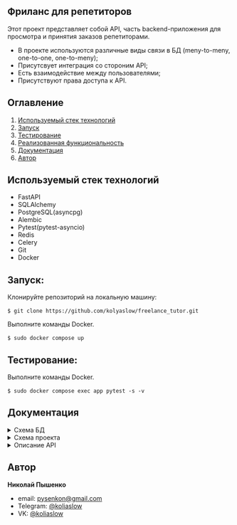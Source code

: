 ## Фриланс для репетиторов
Этот проект представляет собой API, часть backend-приложения для просмотра и принятия заказов репетиторами.
- В проекте используются различные виды связи в БД (meny-to-meny, one-to-one, one-to-meny);
- Присутсвует интеграция со стороним API;
- Есть взаимодействие между пользователями;
- Присутствуют права доступа к API.
## Оглавление

1. [Используемый стек технологий](#используемый-стек-технологий)
2. [Запуск](#запуск)
3. [Тестирование](#тестирование)
3. [Реализованная функциональность](#реализованная-функциональность)
4. [Документация](#Документация)
5. [Автор](#автор)

## Используемый стек технологий
- FastAPI
- SQLAlchemy
- PostgreSQL(asyncpg)
- Alembic
- Pytest(pytest-asyncio)
- Redis
- Celery
- Git
- Docker

## Запуск:
Клонируйте репозиторий на локальную машину:
```commandline
$ git clone https://github.com/kolyaslow/freelance_tutor.git
```
Выполните команды Docker.
```docker
$ sudo docker compose up
```

## Тестирование:
Выполните команды Docker.
```docker
$ sudo docker compose exec app pytest -s -v
```

## Документация

<details>
<summary>Схема БД</summary>

![photo](/photo/db.png)

>Сущность User
```
id(PK) - уникальный идентификатор записи
email - email пользователя указанный при регистрации
hashed_password - хэш пароля
is_active - показатель, что пользователь пользуется аккаунтом
is_superuser - поле показывающее, что пользователь суперпользователь
is_verified - поле показывающее, что пользователь подтвердил email
role - роль пользователя (репетитор, ученик)
```

>Сущность Profile
```
id(PK) - уникальный идентификатор записи
fullname - ФИО репетитора
description - описание профиля
```

>Сущность Subject
```
name(PK) - название предмета
```

>Сущность SubjectUserAssociation
```
id(PK) - уникальный идентификатор записи
user_id(FK) - id пользователя (репетитора)
subject_name(FK) - название предмета
```

>Сущность Order
```
id(PK) - уникальный идентификатор записи
user_id(FK) - id пользователя (ученика)
subject_name(FK) - название предмета
description - описание профиля
is_active - поле показывающее, открыт ли заказ или закрыт
```

>Сущность Response
```
id(PK) - уникальный идентификатор записи
order_id(FK) - id заказа
user_id(FK) - id пользователя (репетитора)
status - показатель принятие репетитора, как исполнителя
```

>Сущность ConfirmationKeys
```
id(PK) - уникальный идентификатор записи
user_id(FK) - id пользователя (репетитора)
email_confirmation_code - код подтверждения email пользователя
```
</details>

<details>

<summary>Схема проекта</summary>

```commandline
|   main.py             # Точка входа проекта
|   pyproject.toml      # Зависимости проекта
|
+---alembic     # Модуль миграции БД
+---api_v1      # Модуль API_V1
|   |   schemas_confirmation_keys.py    # Pydentic схемы для таблицы confirmation_keys
|   |   __init__.py                     # Инициализатор пакета, где все роутеры собираются для последуещего импорта в экземпляр fastapi(app)
|   |
|   +---common  # Модуль с общими функциями необходимыми API
|   |   |   crud.py                     # Модуль для взаимодействия с базой данных
|   |   |   dependencies.py             # Модуль для описания зависимостей
|   |
|   +---order
|   |   |   crud.py
|   |   |   dependencies.py
|   |   |   schemas.py
|   |   |   views.py        # Модуль для описание endpoint API
|   |
|   +---profile
|   |   |   crud.py
|   |   |   dependencies.py
|   |   |   schemas.py
|   |   |   views.py
|   |
|   +---subject
|   |   |   crud.py
|   |   |   dependencies.py
|   |   |   schemas.py
|   |   |   views.py
|   |
|   +---task_selery
|   |   |   config.py       # Конфигурация даных для модуля
|   |   |   send_email.py   # Модуль отправки письма на email
|   |
|   +---user
|   |   |   config.py
|   |   |   crud.py
|   |   |   fastapi_user.py     # Модуль создания экземпляра FastapiUser
|   |   |   schemas.py
|   |   |   views.py
|   |
+---core
|   |   config.py           # Конфигурация проекта, в том числе, бд
|   |   db_helper.py        # Создание AsyncEngine, AsycSessionFactory
|   |   __init__.py
|   |
|   +---models
|   |   |   base.py                         # Модуль базовой модели ORM
|   |   |   confirmation_keys.py
|   |   |   mixins.py                       # Модуль примесей для создание связей между таблицами БД
|   |   |   order.py
|   |   |   profile.py
|   |   |   subject.py
|   |   |   subject_user_association.py     # Таблица для связи "многие-ко-многим" между таблицами subject и user
|   |   |   user.py
|   |   |   __init__.py                     # Инициализация всех элементов для работы с БД через SQLalchemy.
+---tests   # Модуль с тестами проекта
|   |   conftest.py       # Общие фикстуры необходимые тестам
|   |   test_inaccessibility_api.py     # Тесты проверки авторизации API
|   |
|   +---common
|   |   |   base_request_api.py     # Модуль формирования и оправки тестовых запросов
|   |   |   fixture_profile_management.py       # Модуль фикстур, отвечающих за управление профилем
|   |   |   subject_fixture.py
|   |   |   user_authentication_fixture.py      # Модуль аутентификации пользователей с разными правами
|   |   |   __init__.py
|   |
|   +---order
|   |   |   conftest.py
|   |   |   test_router_create_order.py     # Тесты для роутера create_order
|   |   |   test_router_delete_order.py
|   |   |   test_router_getting_orders_for_tutor.py
|   |   |   test_router_get_all_orders.py
|   |
|   +---profile
|   |   |   test_router_create.py
|   |   |   test_router_delete.py
|   |   |   test_router_update.py
|   |
|   +---user
|   |   |   test_router_get_subjects_by_user.py
|   |   |   test_router_show_all_tutor_by_subject.py
|   |
```
</details>

<details>

<summary>Описание API</summary>

После запуска интерактивная документация доступна по адресу( Реализовано через OpenAPI(Swagger)):
```
http://127.0.0.1:8008/docs#/
```
Все API, кроме API аутентификации, доступны *только* аутентифицированным пользователям,
которые подтвердили свою почту
  <details>

  <summary>Регистрация пользователя</summary>
    Регестрирует пользователя в системе, а также отправляет письмо с кодом подтверждения на указанный при регистрации email.

- Запрос:

```
/auth/register
```
- Тело запроса:
```json
{
  "email": "user@example.com", # email пользователя
  "password": "string", # пароль
  "role": "tutor" # роль соответсвуйющая значениям tutor или customer
}
```
- Тело ответа:
```json
{
  "id": 16,   # id записи в БД
  "email": "use4r@example.com",   # email указанный при регистрации
  "is_active": true,    # показатель блокировки пользователя, всегда проставляется в знаячение True
  "is_superuser": false,    # суперпользователь, всегда проставляется в значение False
  "is_verified": false,   # показатель подтверждения почты пользователем
  "role": "tutor"   # роль указанная при регистрации
}
```
- Ошибка повторной регистрации пользователя, код ошибки 400:
```json
{
  "detail": "REGISTER_USER_ALREADY_EXISTS"
}
```

  </details>

<details>

  <summary>Подтвердение почты</summary>
Проверка кода подтверждения отправленного при регистрации и установка поля is_verified=True,
при неверном указании почты, исключение не выкидывается. При успешном подтверждении вернется статус код 200, при неверном 401.

- Запрос:

```
/user/verify_user?user_email=user%40example.com.com&code=asdas

user_email - email указанный при регистрации
code - код подтверждления отправленный на почту
```
  </details>

<details>

  <summary>API для работы с профилем</summary>

API доступно лишь репетиторам.
При попытке получить доступ не репетитором вызывает исключение см. [общие исключения](#общие_исключения)
  <details>

  <summary>Создание профиля</summary>

Создание профиля для репетиторов. Все парметры являются необязаельными.

- Запрос:
```
/profile/create_profile
```
- Тело запроса:
```json
{
  "fullname": "string", # обциональный праметр, полное имя пользователя
  "description": "string",    # обциональный парметр, описание профиля
  "user_id": 0    # id пользователя, заполняется автоматически
}

```

- Тело ответа:
```json
{
  "fullname": "string",   # полное имя пользователя указанного при создании профиля
  "description": "string"   # описание указанное при создании профиля
}
```

- Ошибка повторного создания профиля, статус код 422:
```json
{
  "detail": "Профиль для пользователя с именем user@example.com уже создан",
}
```

</details>

  <details>

  <summary>Обновление профиля</summary>

Запрос позволяет обновить профиль репетитора. Все параметры необязательны для заполнения.
- Запрос:
```json
/profile/update_profile
```
- Тело запроса:
```json
{
  "fullname": "string",   # обциональный параметр, ФИО пользователя
  "description": "string"   # обциональный параметр, описание преекта
}
```
- Тело ответа:
```json
{
  "fullname": "string",   # ФИО указанное при обновлении
  "description": "string", # описание указанное при обновлнеи
  "user_id": 0    # id пользователя, репетитора
}
```
</details>

<details>

  <summary>Удаление профиля</summary>

Удаление профиля репетитора. При успешном удалении возвращается статус код 204.

- Запрос:
```json
/profile/delete_profile
```
- Ошибка удаление несуществующего профиля, статус код 404:

```json
{
  "detail": "No profile was found for user user@gmail.com"
}

```

</details>

<details>
  <summary>Добавление предметов, которые ведет репетитор</summary>

Добавление в профиль предметов, которые репетитор может вести.
При успешном добавлении вернется статус код 200.

- Запрос:
```
/user/add_subject
```

Тело запроса:
```json
[
  "name_subject"    # название предмета, соответсвующее предметам из таблици Subject
]
```


</details>

</details>

<details>
  <summary>API для работы с заказом</summary>

  API доступны лишь пользователям, являющиеся заказчиками, т.е. поле `role=customer`.
  При попытке получить доступ не заказчикам вызывает исключение см. [общие исключения](#общие_исключения)

  <details>

<summary>Создание заказа</summary>
  Создание заказа, при повторном создании заказа, исключение не выкидывается.

- Запрос:

```json
/order/create_order
```

Тело запроса:

```json
{
  "description": "string",    # описание заказа
  "is_active": true,    # готовность получать отклики на заказ, обциональный параметр, дефолное значение true,
  "subject_name": "mathematics", # предмет соответсвующий значениям таблици subject
  "user_id": 0    # id заказчика, заполняется автоматически
}
```
- Тело ответа:

```json
{
  "description": "string",
  "is_active": true,
  "subject_name": "mathematics",
  "user_id": 0,
  "id": 0   # id заказа
}
```

</details>
    <details>

<summary>Получение всех заказов заказчиком</summary>

Получение всех заказов, которые создал закзачик. При отсутсвии заказавов, вернет пустой список.

- Запрос:

```json
/order/get_all_orders
```
- Тело ответа:
```json
[
  {
    "description": "string",
    "is_active": true,
    "subject_name": "mathematics",
    "user_id": 0,   # id заказчика
    "id": 0
  },
]
```
</details>

<details>

<summary>Получение всех заказов для репетитора</summary>

Получение всех заказов, которые репетитор может вести,
то есть предметы в заказе и те, что ведет репетитор совпадают, а также закза открыт для откликов
(поле заказа is_active=True )
При отсутсвии заказов, вернется пустой список.

- Запрос:
```
/order/getting_orders_for_tutor?page=0&size=10

page - необязательный параметр, дефолтное значение 0, страница погинации
size - необязательный параметр, дефолтное значение 10, количество элементов на странице
```

- Тело ответа:
```json
[
  {
    "description": "string",    # описание заказа
    "is_active": true,    # открыт ли заказа, для откликов
    "subject_name": "mathematics",  # предмет, который требуется проводить
    "user_id": 0  # id заказачика
  }
]
```
</details>
<details>

<summary>Удаление заказа</summary>

При успешном удалении заказа, вернется код 204.
- Запрос:
```
/order/delete_order/id_order

id_order: int - id заказа
```

- Ошибка удаления несуществующего закза, статус код 404:
```json
{
  "detail": "Незвозможно получить объект по его id"
}
```

</details>
</details>


<details>

  <summary> Просмотр репетиторов</summary>
Получения списка репетиторов по опредленному предмету, если таких репетиторов нет, вернет пустой список.

- Запрос:
```
/user/show_all_tutor_by_subject/name_subject?page=0&size=10

name_subject: str - название предмета, соответсвующее предметам из таблицы Subject
page - обциональный параметр страницы пагинации, дефолтнрое значение 0
size - обциональный параметр количетво элемнтов, дефолтнрое значение 10
```

- Тело ответа:
```json
]
  {
    "fullname": "string", # ФИО репетитора
    "description": "string" # описание профиля репетитора
  },
]
```

</details>
<details>

  <summary id="общие_исключения">Общие исключения</summary>

- Ошибка валидации, статус код 422:

```json
{
  "detail": [
    {
      "loc": [
        "string",
        0
      ],
      "msg": "string",
      "type": "string"
    }
  ]
}

```
- Ошибка недоступности API, статус код 401:
```json
{
  "detail": "Unauthorized"
}
```
</details>

</details>


## Автор
**Николай Пышенко**
- email: pysenkon@gmail.com
- Telegram: [@koliaslow](https://t.me/koliaslow)
- VK: [@koliaslow](https://vk.com/koliaslow)
